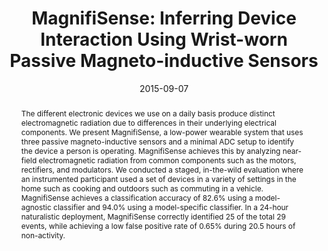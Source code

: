 ---
abstract: |-
  The different electronic devices we use on a daily basis produce distinct electromagnetic radiation due to differences in their underlying electrical components. We present MagnifiSense, a low-power wearable system that uses three passive magneto-inductive sensors and a minimal ADC setup to identify the device a person is operating. MagnifiSense achieves this by analyzing near-field electromagnetic radiation from common components such as the motors, rectifiers, and modulators. We conducted a staged, in-the-wild evaluation where an instrumented participant used a set of devices in a variety of settings in the home such as cooking and outdoors such as commuting in a vehicle. MagnifiSense achieves a classification accuracy of 82.6% using a model-agnostic classifier and 94.0% using a model-specific classifier. In a 24-hour naturalistic deployment, MagnifiSense correctly identified 25 of the total 29 events, while achieving a low false positive rate of 0.65% during 20.5 hours of non-activity.
authors:
- Edward Wang
- Tien-Jui Lee
- Alex Mariakakis
- goel
- Sidhant Gupta
- Shwetak Patel
bibtex: |-
  @inproceedings{Wang:2015:MID:2750858.2804271,
   author = {Wang, Edward J. and Lee, Tien-Jui and Mariakakis, Alex and Goel, Mayank and Gupta, Sidhant and Patel, Shwetak N.},
   title = {MagnifiSense: Inferring Device Interaction Using Wrist-worn Passive Magneto-inductive Sensors},
   booktitle = {Proceedings of the 2015 ACM International Joint Conference on Pervasive and Ubiquitous Computing},
   series = {UbiComp '15},
   year = {2015},
   isbn = {978-1-4503-3574-4},
   location = {Osaka, Japan},
   pages = {15--26},
   numpages = {12},
   url = {http://doi.acm.org/10.1145/2750858.2804271},
   doi = {10.1145/2750858.2804271},
   acmid = {2804271},
   publisher = {ACM},
   address = {New York, NY, USA},
   keywords = {activity recognition, magnetic, sensor, wearable device},
  }
caption: ''
citation: |-
  Edward J. Wang, Tien-Jui Lee, Alex Mariakakis, Mayank Goel, Sidhant Gupta, and Shwetak N. Patel. 2015. MagnifiSense: inferring device interaction using wrist-worn passive magneto-inductive sensors.  In Proceedings of the 2015 ACM International Joint Conference on Pervasive and Ubiquitous Computing (UbiComp '15). ACM, New York, NY, USA,  15-26. DOI: http://dx.doi.org/10.1145/2750858.2804271
conference: ACM International Joint Conference on Pervasive and Ubiquitous Computing
  (UbiComp), 2015
date: '2015-09-07'
image: '/images/pubs/magnifisense.jpg'
pdf: /pdfs/magnifisense.pdf
thumbnail: '/images/pubs/magnifisense_thumb.jpg'
title: 'MagnifiSense: Inferring Device Interaction Using Wrist-worn Passive Magneto-inductive
  Sensors'
video: ''
video_embed: ''
redirect_from: /projects/magnifisense/
name: 'MagnifiSense'
onhomepage: false
---